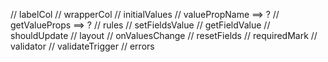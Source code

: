 // labelCol
// wrapperCol
// initialValues
// valuePropName ==> ?
// getValueProps ==> ?
// rules
// setFieldsValue
// getFieldValue
// shouldUpdate
// layout
// onValuesChange
// resetFields
// requiredMark
// validator
// validateTrigger
// errors